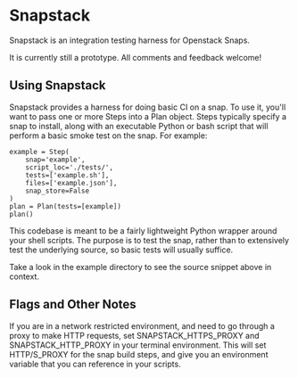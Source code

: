 Snapstack
=========

Snapstack is an integration testing harness for Openstack Snaps.

It is currently still a prototype. All comments and feedback welcome!

Using Snapstack
---------------

Snapstack provides a harness for doing basic CI on a snap. To use it,
you'll want to pass one or more Steps into a Plan object. Steps
typically specify a snap to install, along with an executable Python
or bash script that will perform a basic smoke test on the snap. For
example:

```
example = Step(
    snap='example',
    script_loc='./tests/',
    tests=['example.sh'],
    files=['example.json'],
    snap_store=False
)
plan = Plan(tests=[example])
plan()

```

This codebase is meant to be a fairly lightweight Python wrapper
around your shell scripts. The purpose is to test the snap, rather
than to extensively test the underlying source, so basic tests will
usually suffice.

Take a look in the example directory to see the source snippet above
in context.

Flags and Other Notes
---------------------

If you are in a network restricted environment, and need to go through
a proxy to make HTTP requests, set SNAPSTACK_HTTPS_PROXY and
SNAPSTACK_HTTP_PROXY in your terminal environment. This will set
HTTP/S_PROXY for the snap build steps, and give you an environment
variable that you can reference in your scripts.
